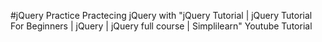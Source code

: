 #jQuery Practice
Practecing jQuery with "jQuery Tutorial | jQuery Tutorial For Beginners | jQuery | jQuery full course | Simplilearn" Youtube Tutorial
